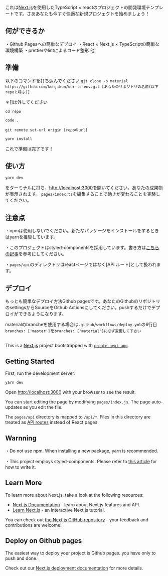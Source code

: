 これは[Next.js](https://nextjs.org/)を使用したTypeScript × reactのプロジェクトの開発環境テンプレートです。さああなたも今すぐ快適な新規プロジェクトを始めましょう！


## 何ができるか
・Github Pagesへの簡単なデプロイ
・React × Next.js × TypeScriptの簡単な環境構築
・prettierやlintによるコード整形
他


## 準備
以下のコマンドを打ち込んでください
`git clone -b material https://github.com/konjikun/our-ts-env.git [あなたのリポジトリの名前(以下repoと呼ぶ)]`

＊[]は外してください


`cd repo`


`code .`


`git remote set-url origin [repoのurl]`


`yarn install`


これで準備は完了です！

## 使い方
`yarn dev`

をターミナルに打ち、[http://localhost:3000](http://localhost:3000)を開いてください。あなたの成果物が表示されます。
`pages/index.ts`を編集することで動きが変わることを実験してください。

## 注意点
・npmは使用しないでください。新たなパッケージをインストールをするときはyarnを推奨しています。


・このプロジェクトはstyled-componentsを採用しています。書き方は[こちらの記事](https://tekrog.com/styled-components/#css8220css)を参考にしてください。


・`pages/api`のディレクトリはreactページではなく[API ルート]として扱われます。



## デプロイ
もっとも簡単なデプロイ方法Github pagesです。あなたのGithubのリポジトリのsettingsからSourceをGithub Actionsにしてください。pushするだけでデプロイができるようになります。


materialのbrancheを使用する場合は`.github/workflows/deploy.yml`の6行目`branches: ['master']`を`branches: ['material']に必ず変更して下さい`


##
This is a [Next.js](https://nextjs.org/) project bootstrapped with [`create-next-app`](https://github.com/vercel/next.js/tree/canary/packages/create-next-app).

## Getting Started

First, run the development server:

```bash
yarn dev
```

Open [http://localhost:3000](http://localhost:3000) with your browser to see the result.

You can start editing the page by modifying `pages/index.js`. The page auto-updates as you edit the file.


The `pages/api` directory is mapped to `/api/*`. Files in this directory are treated as [API routes](https://nextjs.org/docs/api-routes/introduction) instead of React pages.

## Warnning
・Do not use npm. When installing a new package, yarn is recommended.


・This project employs styled-components. Please refer to [this article](https://styled-components.com/docs/basics) for how to write it.

## Learn More

To learn more about Next.js, take a look at the following resources:

- [Next.js Documentation](https://nextjs.org/docs) - learn about Next.js features and API.
- [Learn Next.js](https://nextjs.org/learn) - an interactive Next.js tutorial.

You can check out [the Next.js GitHub repository](https://github.com/vercel/next.js/) - your feedback and contributions are welcome!

## Deploy on Github pages

The easiest way to deploy your project is Github pages. you have only to push and done.

Check out our [Next.js deployment documentation](https://nextjs.org/docs/deployment) for more details.
